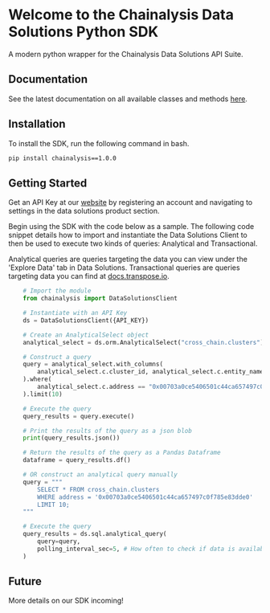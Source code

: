 # Welcome to the Chainalysis Data Solutions Python SDK
A modern python wrapper for the Chainalysis Data Solutions API Suite.

## Documentation
See the latest documentation on all available classes and methods [here](https://docs.transpose.io/chainalysis-data-solutions-python-sdk/).

## Installation

To install the SDK, run the following command in bash.

```bash
pip install chainalysis==1.0.0
```

## Getting Started
Get an API Key at our [website](https://data.chainalysis.com/) by registering an account and
navigating to settings in the data solutions product section.


Begin using the SDK with the code below as a sample. The following code snippet details how to import and instantiate the Data Solutions Client to then be used to execute two kinds of queries: Analytical and Transactional.

Analytical queries are queries targeting the data you can view under the 'Explore Data' tab in Data Solutions. Transactional queries are queries targeting data you can find at [docs.transpose.io](docs.transpose.io).

```python
    # Import the module
    from chainalysis import DataSolutionsClient

    # Instantiate with an API Key
    ds = DataSolutionsClient({API_KEY})

    # Create an AnalyticalSelect object
    analytical_select = ds.orm.AnalyticalSelect("cross_chain.clusters")

    # Construct a query
    query = analytical_select.with_columns(
        analytical_select.c.cluster_id, analytical_select.c.entity_name
    ).where(
        analytical_select.c.address == "0x00703a0ce5406501c44ca657497c0f785e83dde0"
    ).limit(10)

    # Execute the query
    query_results = query.execute()

    # Print the results of the query as a json blob
    print(query_results.json())

    # Return the results of the query as a Pandas Dataframe
    dataframe = query_results.df()

    # OR construct an analytical query manually
    query = """
        SELECT * FROM cross_chain.clusters
        WHERE address = '0x00703a0ce5406501c44ca657497c0f785e83dde0'
        LIMIT 10;
    """

    # Execute the query
    query_results = ds.sql.analytical_query(
        query=query,
        polling_interval_sec=5, # How often to check if data is available yet
    )
```

## Future

More details on our SDK incoming!

